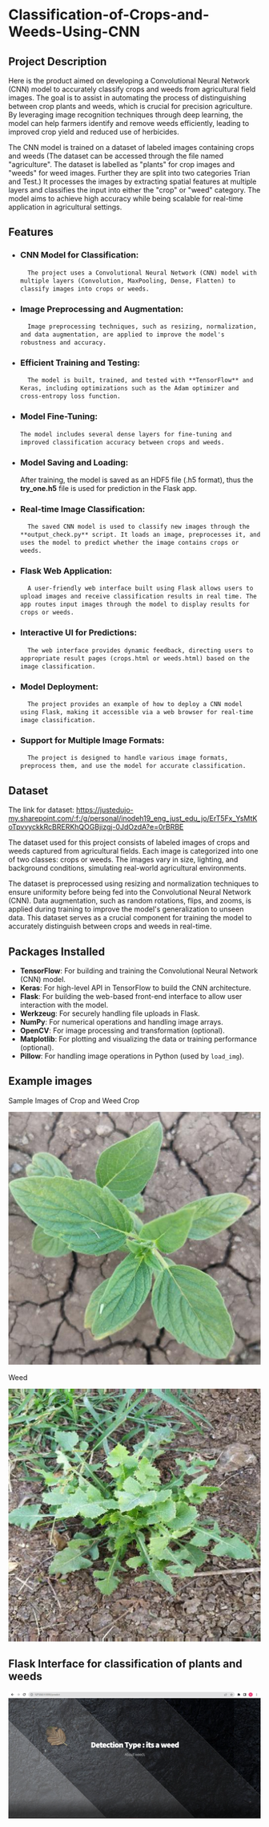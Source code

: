 # Classification-of-Crops-and-Weeds-Using-CNN

## Project Description

Here is the product aimed on developing a Convolutional Neural Network (CNN) model to accurately classify crops and weeds from agricultural field images. The goal is to assist in automating the process of distinguishing between crop plants and weeds, which is crucial for precision agriculture. By leveraging image recognition techniques through deep learning, the model can help farmers identify and remove weeds efficiently, leading to improved crop yield and reduced use of herbicides.

The CNN model is trained on a dataset of labeled images containing crops and weeds (The dataset can be accessed through the file named "agriculture". The dataset is labelled as "plants" for crop images and "weeds" for weed images. Further they are split into two categories Trian and Test.) 
It processes the images by extracting spatial features at multiple layers and classifies the input into either the "crop" or "weed" category. 
The model aims to achieve high accuracy while being scalable for real-time application in agricultural settings.


## Features
- ### CNN Model for Classification: 
        The project uses a Convolutional Neural Network (CNN) model with multiple layers (Convolution, MaxPooling, Dense, Flatten) to classify images into crops or weeds.

- ### Image Preprocessing and Augmentation: 
        Image preprocessing techniques, such as resizing, normalization, and data augmentation, are applied to improve the model's robustness and accuracy.

- ### Efficient Training and Testing:
        The model is built, trained, and tested with **TensorFlow** and Keras, including optimizations such as the Adam optimizer and cross-entropy loss function.

- ### Model Fine-Tuning:
      The model includes several dense layers for fine-tuning and improved classification accuracy between crops and weeds.

- ### Model Saving and Loading:
    After training, the model is saved as an HDF5 file (.h5 format), thus the **try_one.h5** file is used for prediction in the Flask app.

- ### Real-time Image Classification:
        The saved CNN model is used to classify new images through the **output_check.py** script. It loads an image, preprocesses it, and uses the model to predict whether the image contains crops or weeds.

- ### Flask Web Application:
        A user-friendly web interface built using Flask allows users to upload images and receive classification results in real time. The app routes input images through the model to display results for crops or weeds.

- ### Interactive UI for Predictions:
        The web interface provides dynamic feedback, directing users to appropriate result pages (crops.html or weeds.html) based on the image classification.

- ### Model Deployment:
        The project provides an example of how to deploy a CNN model using Flask, making it accessible via a web browser for real-time image classification.

- ### Support for Multiple Image Formats:
        The project is designed to handle various image formats, preprocess them, and use the model for accurate classification.

## Dataset
The link for dataset: https://justedujo-my.sharepoint.com/:f:/g/personal/inodeh19_eng_just_edu_jo/ErT5Fx_YsMtKoTpvvyckkRcBRERKhQOGBjizgj-0JdOzdA?e=0rBRBE

The dataset used for this project consists of labeled images of crops and weeds captured from agricultural fields. Each image is categorized into one of two classes: crops or weeds. The images vary in size, lighting, and background conditions, simulating real-world agricultural environments.

The dataset is preprocessed using resizing and normalization techniques to ensure uniformity before being fed into the Convolutional Neural Network (CNN). Data augmentation, such as random rotations, flips, and zooms, is applied during training to improve the model's generalization to unseen data. This dataset serves as a crucial component for training the model to accurately distinguish between crops and weeds in real-time.

## Packages Installed
- **TensorFlow**: For building and training the Convolutional Neural Network (CNN) model.
- **Keras**: For high-level API in TensorFlow to build the CNN architecture.
- **Flask**: For building the web-based front-end interface to allow user interaction with the model.
- **Werkzeug**: For securely handling file uploads in Flask.
- **NumPy**: For numerical operations and handling image arrays.
- **OpenCV**: For image processing and transformation (optional).
- **Matplotlib**: For plotting and visualizing the data or training performance (optional).
- **Pillow**: For handling image operations in Python (used by `load_img`).

## Example images 
Sample Images of Crop and Weed
Crop 

![Alt Text](https://github.com/Vishweshwar-6/Classification-of-Crops-and-Weeds-Using-CNN/blob/main/Crop_image.jpeg)

Weed 

![Alt Text](https://github.com/Vishweshwar-6/Classification-of-Crops-and-Weeds-Using-CNN/blob/main/Weed_image.jpeg)

## Flask Interface for classification of plants and weeds

![Alt Text](https://github.com/Vishweshwar-6/Classification-of-Crops-and-Weeds-Using-CNN/blob/main/Screenshot%20(58).png)

